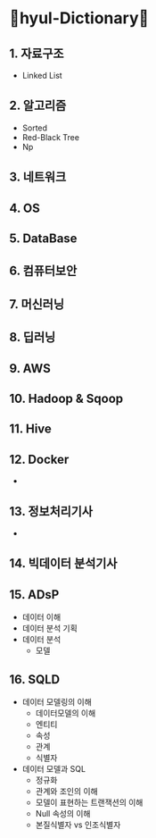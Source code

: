 # 📖hyul-Dictionary📖
 

## 1. 자료구조
- Linked List


## 2. 알고리즘
- Sorted
- Red-Black Tree
- Np


## 3. 네트워크


## 4. OS


## 5. DataBase


## 6. 컴퓨터보안


## 7. 머신러닝


## 8. 딥러닝


## 9. AWS


## 10. Hadoop & Sqoop


## 11. Hive


## 12. Docker
- 



## 13. 정보처리기사
- 


## 14. 빅데이터 분석기사

## 15. ADsP
- 데이터 이해
- 데이터 분석 기획
- 데이터 분석
  - 모델


## 16. SQLD
- 데이터 모델링의 이해
  - 데이터모델의 이해
  - 엔티티
  - 속성
  - 관계
  - 식별자
- 데이터 모델과  SQL
  - 정규화
  - 관계와 조인의 이해
  - 모델이 표현하는 트랜잭션의 이해
  - Null 속성의 이해
  - 본질식별자 vs 인조식별자
